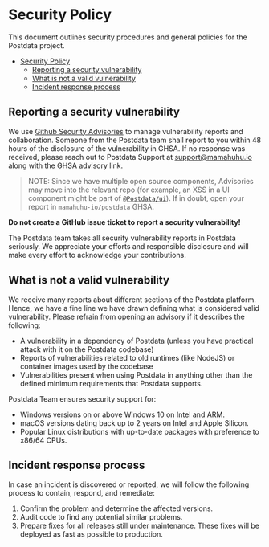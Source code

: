 # Security Policy

This document outlines security procedures and general policies for the Postdata project.

- [Security Policy](#security-policy)
  - [Reporting a security vulnerability](#reporting-a-security-vulnerability)
  - [What is not a valid vulnerability](#what-is-not-a-valid-vulnerability)
  - [Incident response process](#incident-response-process)

## Reporting a security vulnerability

We use [Github Security Advisories](https://github.com/mamahuhu-io/postdata/security/advisories) to manage vulnerability reports and collaboration.
Someone from the Postdata team shall report to you within 48 hours of the disclosure of the vulnerability in GHSA. If no response was received, please reach out to
Postdata Support at support@mamahuhu.io along with the GHSA advisory link.

> NOTE: Since we have multiple open source components, Advisories may move into the relevant repo (for example, an XSS in a UI component might be part of [`@Postdata/ui`](https://github.com/mamahuhu-io/ui)).
> If in doubt, open your report in `mamahuhu-io/postdata` GHSA.

**Do not create a GitHub issue ticket to report a security vulnerability!**

The Postdata team takes all security vulnerability reports in Postdata seriously. We appreciate your efforts and responsible disclosure and will make every effort to acknowledge your contributions.

## What is not a valid vulnerability
We receive many reports about different sections of the Postdata platform. Hence, we have a fine line we have drawn defining what is considered valid vulnerability.
Please refrain from opening an advisory if it describes the following:

- A vulnerability in a dependency of Postdata (unless you have practical attack with it on the Postdata codebase)
- Reports of vulnerabilities related to old runtimes (like NodeJS) or container images used by the codebase
- Vulnerabilities present when using Postdata in anything other than the defined minimum requirements that Postdata supports.

Postdata Team ensures security support for:
- Windows versions on or above Windows 10 on Intel and ARM.
- macOS versions dating back up to 2 years on Intel and Apple Silicon.
- Popular Linux distributions with up-to-date packages with preference to x86/64 CPUs.

## Incident response process

In case an incident is discovered or reported, we will follow the following  process to contain, respond, and remediate:

1. Confirm the problem and determine the affected versions.
2. Audit code to find any potential similar problems.
3. Prepare fixes for all releases still under maintenance. These fixes will be deployed as fast as possible to production.
